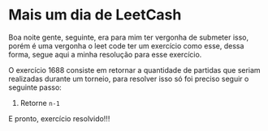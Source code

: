 # Mais um dia de LeetCash

Boa noite gente, seguinte, era para mim ter vergonha de submeter isso, porém é uma vergonha o leet code ter um exercício como esse, dessa forma, segue aqui a minha resolução para esse exercício.

O exercício 1688 consiste em retornar a quantidade de partidas que seriam realizadas durante um torneio, para resolver isso só foi preciso seguir o seguinte passo:

1. Retorne `n-1`

E pronto, exercício resolvido!!!